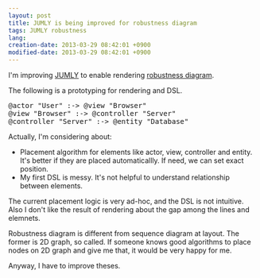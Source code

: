 ```yaml
---
layout: post
title: JUMLY is being improved for robustness diagram
tags: JUMLY robustness
lang: 
creation-date: 2013-03-29 08:42:01 +0900
modified-date: 2013-03-29 08:42:01 +0900
---
```

I'm improving [JUMLY](http://jumly.herokuapp.com/) to enable rendering [robustness diagram](https://www.google.co.jp/search?q=robustness+diagram&hl=en&tbm=isch&tbo=u&source=univ&sa=X&ei=UMpUUa5Bh_KQBYmngZgJ&ved=0CC8QsAQ&biw=998&bih=738).

The following is a prototyping for rendering and DSL.

<link rel="stylesheet" href="https://jumly.herokuapp.com/release/jumly.min.css" />
<script src='http://code.jquery.com/jquery-1.9.1.min.js'></script>
<script src='http://coffeescript.org/extras/coffee-script.js'></script>
<script type="text/javascript" src='https://jumly.herokuapp.com/release/jumly.min.js'></script>
<script type="text/jumly+robustness">
@actor "User" :-> @view "Browser"
@view "Browser" :-> @controller "Server"
@controller "Server" :-> @entity "Database"
</script>

<pre class="brush:js">
@actor "User" :-> @view "Browser"
@view "Browser" :-> @controller "Server"
@controller "Server" :-> @entity "Database"
</pre>

Actually, I'm considering about:

- Placement algorithm for elements like actor, view, controller and entity.
  It's better if they are placed automaticallly.
  If need, we can set exact position.
- My first DSL is messy. It's not helpful to understand relationship between elements.

The current placement logic is very ad-hoc, and the DSL is not intuitive.
Also I don't like the result of rendering about the gap among the lines and elemnets.

Robustness diagram is different from sequence diagram at layout.
The former is 2D graph, so called.
If someone knows good algorithms to place nodes on 2D graph and give me that, it would be very happy for me.

Anyway, I have to improve theses.
